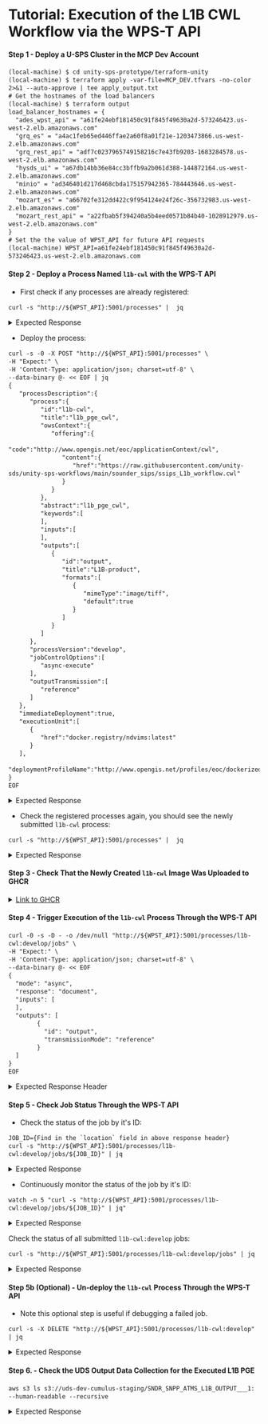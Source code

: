 # Tutorial: Execution of the L1B CWL Workflow via the WPS-T API



#### Step 1 - Deploy a U-SPS Cluster in the MCP Dev Account

```shell
(local-machine) $ cd unity-sps-prototype/terraform-unity
(local-machine) $ terraform apply -var-file=MCP_DEV.tfvars -no-color 2>&1 --auto-approve | tee apply_output.txt
# Get the hostnames of the load balancers
(local-machine) $ terraform output
load_balancer_hostnames = {
  "ades_wpst_api" = "a61fe24ebf181450c91f845f49630a2d-573246423.us-west-2.elb.amazonaws.com"
  "grq_es" = "a4ac1feb65ed446ffae2a60f8a01f21e-1203473866.us-west-2.elb.amazonaws.com"
  "grq_rest_api" = "adf7c0237965749158216c7e43fb9203-1683284578.us-west-2.elb.amazonaws.com"
  "hysds_ui" = "a67db14bb36e84cc3bffb9a2b061d388-144872164.us-west-2.elb.amazonaws.com"
  "minio" = "ad346401d217d468cbda175157942365-784443646.us-west-2.elb.amazonaws.com"
  "mozart_es" = "a66702fe312dd422c9f954124e24f26c-356732983.us-west-2.elb.amazonaws.com"
  "mozart_rest_api" = "a22fbab5f394240a5b4eed0571b84b40-1028912979.us-west-2.elb.amazonaws.com"
}
# Set the the value of WPST_API for future API requests
(local-machine) WPST_API=a61fe24ebf181450c91f845f49630a2d-573246423.us-west-2.elb.amazonaws.com
```

#### Step 2 - Deploy a Process Named `l1b-cwl` with the WPS-T API

* First check if any processes are already registered:

```shell
curl -s "http://${WPST_API}:5001/processes" |  jq
```

<details>

<summary>Expected Response</summary>

```json
{
  "processes": []
}
```

</details>

* Deploy the process:

```shell
curl -s -0 -X POST "http://${WPST_API}:5001/processes" \
-H "Expect:" \
-H 'Content-Type: application/json; charset=utf-8' \
--data-binary @- << EOF | jq
{
   "processDescription":{
	  "process":{
		 "id":"l1b-cwl",
		 "title":"l1b_pge_cwl",
		 "owsContext":{
			"offering":{
			   "code":"http://www.opengis.net/eoc/applicationContext/cwl",
			   "content":{
				  "href":"https://raw.githubusercontent.com/unity-sds/unity-sps-workflows/main/sounder_sips/ssips_L1b_workflow.cwl"
			   }
			}
		 },
		 "abstract":"l1b_pge_cwl",
		 "keywords":[
		 ],
		 "inputs":[
		 ],
		 "outputs":[
			{
			   "id":"output",
			   "title":"L1B-product",
			   "formats":[
				  {
					 "mimeType":"image/tiff",
					 "default":true
				  }
			   ]
			}
		 ]
	  },
	  "processVersion":"develop",
	  "jobControlOptions":[
		 "async-execute"
	  ],
	  "outputTransmission":[
		 "reference"
	  ]
   },
   "immediateDeployment":true,
   "executionUnit":[
	  {
		 "href":"docker.registry/ndvims:latest"
	  }
   ],
   "deploymentProfileName":"http://www.opengis.net/profiles/eoc/dockerizedApplication"
}
EOF
```

<details>

<summary>Expected Response</summary>

```shell
{
  "deploymentResult": {
    "processSummary": {
      "abstract": "l1b_pge_cwl",
      "id": "l1b-cwl",
      "jobControlOptions": [
        "async-execute"
      ],
      "keywords": [],
      "processDescriptionURL": "http://127.0.0.1:5000/processes/l1b-cwl:develop",
      "title": "l1b_pge_cwl",
      "version": "develop"
    }
  }
}
```

</details>

* Check the registered processes again, you should see the newly submitted `l1b-cwl` process:

```shell
curl -s "http://${WPST_API}:5001/processes" |  jq
```

<details>

<summary>Expected Response</summary>

```json
{
    "processes": [
        {
            "abstract": "l1b_pge_cwl",
            "executionUnit": "docker.registry/ndvims:latest",
            "id": "l1b-cwl:develop",
            "immediateDeployment": "true",
            "jobControlOptions": [
                "async-execute"
            ],
            "keywords": "",
            "outputTransmission": [
                "reference"
            ],
            "owsContextURL": "https://github.com/unity-sds/unity-sps-workflows/blob/main/sounder_sips/ssips_L1b_workflow.cwl",
            "processVersion": "develop",
            "title": "l1b_pge_cwl"
        }
    ]
}
```

</details>

#### Step 3 - Check That the Newly Created `l1b-cwl` Image Was Uploaded to GHCR

<details>

<summary><a href="https://github.com/orgs/unity-sds/packages/container/package/unity-sps-prototype%2Fl1b-cwl">Link to GHCR</a></summary>

<img src="../../../../.gitbook/assets/image (2).png" alt="" data-size="original">

</details>

#### Step 4 - Trigger Execution of the `l1b-cwl` Process Through the WPS-T API

```shell
curl -0 -s -D - -o /dev/null "http://${WPST_API}:5001/processes/l1b-cwl:develop/jobs" \
-H "Expect:" \
-H 'Content-Type: application/json; charset=utf-8' \
--data-binary @- << EOF
{
  "mode": "async",
  "response": "document",
  "inputs": [
  ],
  "outputs": [
        {
          "id": "output",
          "transmissionMode": "reference"
        }
  ]
}
EOF
```

<details>

<summary>Expected Response Header</summary>

```shell
HTTP/1.1 201 CREATED
Server: Werkzeug/2.2.2 Python/3.8.10
Date: Mon, 07 Nov 2022 23:23:20 GMT
Content-Type: application/json
Content-Length: 3
code: 201
location: http://127.0.0.1:5000/processes/l1b-cwl:develop/jobs/faddc45e-3d2f-4b29-837e-f85ca3cf9783
ContentType: application/json
Connection: close
```

</details>

#### Step 5 - Check Job Status Through the WPS-T API

* Check the status of the job by it's ID:

```shell
JOB_ID={Find in the `location` field in above response header}
curl -s "http://${WPST_API}:5001/processes/l1b-cwl:develop/jobs/${JOB_ID}" | jq
```

<details>

<summary>Expected Response</summary>

```shell
{
  "jobID": "90cba99f-b980-4d7b-b6ff-7eb943dda88f",
  "message": "Status of job 90cba99f-b980-4d7b-b6ff-7eb943dda88f",
  "status": "succeeded"
}
```

</details>

* Continuously monitor the status of the job by it's ID:

```shell
watch -n 5 "curl -s "http://${WPST_API}:5001/processes/l1b-cwl:develop/jobs/${JOB_ID}" | jq"
```

<details>

<summary>Expected Response</summary>

```shell
Every 5.0s: curl -s http://a71a54...  MT-315710: Mon Nov  7 17:20:10 2022

{
  "jobID": "68066f70-85f1-4894-9545-8791a1945842",
  "message": "Status of job 68066f70-85f1-4894-9545-8791a1945842",
  "status": "running" # monitor until completion (succeeded/failed)
}

```

</details>

Check the status of all submitted `l1b-cwl:develop` jobs:

```shell
curl -s "http://${WPST_API}:5001/processes/l1b-cwl:develop/jobs" | jq
```

<details>

<summary>Expected Response</summary>

```json
{
  "jobs": [
    {
      "inputs": [],
      "jobID": "5e45d1cc-8106-45e1-a866-e2e715360f1e",
      "status": "succeeded"
    },
    {
      "inputs": [],
      "jobID": "cfa264d6-c639-4cef-b2d1-9cc5d02f06a1",
      "status": "succeeded"
    },
    {
      "inputs": [],
      "jobID": "90cba99f-b980-4d7b-b6ff-7eb943dda88f",
      "status": "succeeded"
    }
  ]
}
```

</details>

#### Step 5b (Optional) - Un-deploy the `l1b-cwl` Process Through the WPS-T API

* Note this optional step is useful if debugging a failed job.

```shell
curl -s -X DELETE "http://${WPST_API}:5001/processes/l1b-cwl:develop" | jq
```

<details>

<summary>Expected Response</summary>

```json
{
  "undeploymentResult": {
    "abstract": "l1b_pge_cwl",
    "executionUnit": "docker.registry/ndvims:latest",
    "id": "l1b-cwl:develop",
    "immediateDeployment": "true",
    "jobControlOptions": [
      "async-execute"
    ],
    "keywords": "",
    "outputTransmission": [
      "reference"
    ],
    "owsContextURL": "https://raw.githubusercontent.com/unity-sds/unity-sps-workflows/main/sounder_sips/ssips_L1b_workflow.cwl",
    "processVersion": "develop",
    "title": "l1b_pge_cwl"
  }
}
```

</details>

#### Step 6. - Check the UDS Output Data Collection for the Executed L1B PGE

```shell
aws s3 ls s3://uds-dev-cumulus-staging/SNDR_SNPP_ATMS_L1B_OUTPUT___1: --human-readable --recursive
```

<details>

<summary>Expected Response</summary>

```shell
2022-11-07 17:19:15    1.7 KiB SNDR_SNPP_ATMS_L1B_OUTPUT___1:test_file02/SNDR_SNPP_ATMS_L1B_OUTPUT___1:test_file02.cmr.xml
2022-11-07 17:18:33    5.6 MiB SNDR_SNPP_ATMS_L1B_OUTPUT___1:test_file02/test_file02.nc
2022-11-07 17:18:33    3.8 KiB SNDR_SNPP_ATMS_L1B_OUTPUT___1:test_file02/test_file02.nc.cas
2022-11-07 17:19:13    1.7 KiB SNDR_SNPP_ATMS_L1B_OUTPUT___1:test_file03/SNDR_SNPP_ATMS_L1B_OUTPUT___1:test_file03.cmr.xml
2022-11-07 17:18:33    5.3 MiB SNDR_SNPP_ATMS_L1B_OUTPUT___1:test_file03/test_file03.nc
2022-11-07 17:18:33    3.8 KiB SNDR_SNPP_ATMS_L1B_OUTPUT___1:test_file03/test_file03.nc.cas
2022-11-07 17:19:11    1.7 KiB SNDR_SNPP_ATMS_L1B_OUTPUT___1:test_file04/SNDR_SNPP_ATMS_L1B_OUTPUT___1:test_file04.cmr.xml
2022-11-07 17:18:33    5.5 MiB SNDR_SNPP_ATMS_L1B_OUTPUT___1:test_file04/test_file04.nc
2022-11-07 17:18:34    3.8 KiB SNDR_SNPP_ATMS_L1B_OUTPUT___1:test_file04/test_file04.nc.cas
2022-11-07 17:19:17    1.7 KiB SNDR_SNPP_ATMS_L1B_OUTPUT___1:test_file05/SNDR_SNPP_ATMS_L1B_OUTPUT___1:test_file05.cmr.xml
2022-11-07 17:18:34    5.3 MiB SNDR_SNPP_ATMS_L1B_OUTPUT___1:test_file05/test_file05.nc
2022-11-07 17:18:34    3.8 KiB SNDR_SNPP_ATMS_L1B_OUTPUT___1:test_file05/test_file05.nc.cas
2022-11-07 17:19:12    1.7 KiB SNDR_SNPP_ATMS_L1B_OUTPUT___1:test_file06/SNDR_SNPP_ATMS_L1B_OUTPUT___1:test_file06.cmr.xml
2022-11-07 17:18:34    5.3 MiB SNDR_SNPP_ATMS_L1B_OUTPUT___1:test_file06/test_file06.nc
2022-11-07 17:18:34    3.8 KiB SNDR_SNPP_ATMS_L1B_OUTPUT___1:test_file06/test_file06.nc.cas
2022-11-07 17:19:14    1.7 KiB SNDR_SNPP_ATMS_L1B_OUTPUT___1:test_file07/SNDR_SNPP_ATMS_L1B_OUTPUT___1:test_file07.cmr.xml
2022-11-07 17:18:34    5.3 MiB SNDR_SNPP_ATMS_L1B_OUTPUT___1:test_file07/test_file07.nc
2022-11-07 17:18:34    3.8 KiB SNDR_SNPP_ATMS_L1B_OUTPUT___1:test_file07/test_file07.nc.cas
2022-11-07 17:19:15    1.7 KiB SNDR_SNPP_ATMS_L1B_OUTPUT___1:test_file08/SNDR_SNPP_ATMS_L1B_OUTPUT___1:test_file08.cmr.xml
2022-11-07 17:18:35    5.7 MiB SNDR_SNPP_ATMS_L1B_OUTPUT___1:test_file08/test_file08.nc
2022-11-07 17:18:35    3.8 KiB SNDR_SNPP_ATMS_L1B_OUTPUT___1:test_file08/test_file08.nc.cas
2022-11-07 17:19:14    1.7 KiB SNDR_SNPP_ATMS_L1B_OUTPUT___1:test_file09/SNDR_SNPP_ATMS_L1B_OUTPUT___1:test_file09.cmr.xml
2022-11-07 17:18:35    5.7 MiB SNDR_SNPP_ATMS_L1B_OUTPUT___1:test_file09/test_file09.nc
2022-11-07 17:18:35    3.8 KiB SNDR_SNPP_ATMS_L1B_OUTPUT___1:test_file09/test_file09.nc.cas
2022-11-07 17:19:13    1.7 KiB SNDR_SNPP_ATMS_L1B_OUTPUT___1:test_file10/SNDR_SNPP_ATMS_L1B_OUTPUT___1:test_file10.cmr.xml
2022-11-07 17:18:35    5.4 MiB SNDR_SNPP_ATMS_L1B_OUTPUT___1:test_file10/test_file10.nc
2022-11-07 17:18:35    3.8 KiB SNDR_SNPP_ATMS_L1B_OUTPUT___1:test_file10/test_file10.nc.cas
2022-11-07 17:19:15    1.7 KiB SNDR_SNPP_ATMS_L1B_OUTPUT___1:test_file11/SNDR_SNPP_ATMS_L1B_OUTPUT___1:test_file11.cmr.xml
2022-11-07 17:18:36    5.5 MiB SNDR_SNPP_ATMS_L1B_OUTPUT___1:test_file11/test_file11.nc
2022-11-07 17:18:36    3.8 KiB SNDR_SNPP_ATMS_L1B_OUTPUT___1:test_file11/test_file11.nc.cas
2022-11-07 17:19:16    1.7 KiB SNDR_SNPP_ATMS_L1B_OUTPUT___1:test_file12/SNDR_SNPP_ATMS_L1B_OUTPUT___1:test_file12.cmr.xml
2022-11-07 17:18:36    5.8 MiB SNDR_SNPP_ATMS_L1B_OUTPUT___1:test_file12/test_file12.nc
2022-11-07 17:18:36    3.8 KiB SNDR_SNPP_ATMS_L1B_OUTPUT___1:test_file12/test_file12.nc.cas
2022-11-07 17:19:12    1.7 KiB SNDR_SNPP_ATMS_L1B_OUTPUT___1:test_file13/SNDR_SNPP_ATMS_L1B_OUTPUT___1:test_file13.cmr.xml
2022-11-07 17:18:36    5.8 MiB SNDR_SNPP_ATMS_L1B_OUTPUT___1:test_file13/test_file13.nc
2022-11-07 17:18:37    3.8 KiB SNDR_SNPP_ATMS_L1B_OUTPUT___1:test_file13/test_file13.nc.cas
2022-11-07 17:19:14    1.7 KiB SNDR_SNPP_ATMS_L1B_OUTPUT___1:test_file14/SNDR_SNPP_ATMS_L1B_OUTPUT___1:test_file14.cmr.xml
2022-11-07 17:18:37    5.7 MiB SNDR_SNPP_ATMS_L1B_OUTPUT___1:test_file14/test_file14.nc
2022-11-07 17:18:37    3.8 KiB SNDR_SNPP_ATMS_L1B_OUTPUT___1:test_file14/test_file14.nc.cas
2022-11-07 17:19:15    1.7 KiB SNDR_SNPP_ATMS_L1B_OUTPUT___1:test_file15/SNDR_SNPP_ATMS_L1B_OUTPUT___1:test_file15.cmr.xml
2022-11-07 17:18:37    5.9 MiB SNDR_SNPP_ATMS_L1B_OUTPUT___1:test_file15/test_file15.nc
2022-11-07 17:18:37    3.8 KiB SNDR_SNPP_ATMS_L1B_OUTPUT___1:test_file15/test_file15.nc.cas
2022-11-07 17:19:15    1.7 KiB SNDR_SNPP_ATMS_L1B_OUTPUT___1:test_file16/SNDR_SNPP_ATMS_L1B_OUTPUT___1:test_file16.cmr.xml
2022-11-07 17:18:37    5.9 MiB SNDR_SNPP_ATMS_L1B_OUTPUT___1:test_file16/test_file16.nc
2022-11-07 17:18:38    3.8 KiB SNDR_SNPP_ATMS_L1B_OUTPUT___1:test_file16/test_file16.nc.cas
2022-11-07 17:19:15    1.7 KiB SNDR_SNPP_ATMS_L1B_OUTPUT___1:test_file17/SNDR_SNPP_ATMS_L1B_OUTPUT___1:test_file17.cmr.xml
2022-11-07 17:18:38    5.7 MiB SNDR_SNPP_ATMS_L1B_OUTPUT___1:test_file17/test_file17.nc
2022-11-07 17:18:38    3.8 KiB SNDR_SNPP_ATMS_L1B_OUTPUT___1:test_file17/test_file17.nc.cas
2022-11-07 17:19:16    1.7 KiB SNDR_SNPP_ATMS_L1B_OUTPUT___1:test_file18/SNDR_SNPP_ATMS_L1B_OUTPUT___1:test_file18.cmr.xml
2022-11-07 17:18:38    5.6 MiB SNDR_SNPP_ATMS_L1B_OUTPUT___1:test_file18/test_file18.nc
2022-11-07 17:18:38    3.8 KiB SNDR_SNPP_ATMS_L1B_OUTPUT___1:test_file18/test_file18.nc.cas
2022-11-07 17:19:16    1.7 KiB SNDR_SNPP_ATMS_L1B_OUTPUT___1:test_file19/SNDR_SNPP_ATMS_L1B_OUTPUT___1:test_file19.cmr.xml
2022-11-07 17:18:38    5.3 MiB SNDR_SNPP_ATMS_L1B_OUTPUT___1:test_file19/test_file19.nc
2022-11-07 17:18:38    3.8 KiB SNDR_SNPP_ATMS_L1B_OUTPUT___1:test_file19/test_file19.nc.cas
```

</details>
